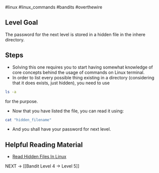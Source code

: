 #linux #linux_commands #bandits #overthewire
## Level Goal
The password for the next level is stored in a hidden file in the inhere directory.
## Steps
- Solving this one requires you to start having somewhat knowledge of core concepts behind the usage of commands on Linux terminal.
- In order to list every possible thing existing in a directory (considering that it does exists, just hidden), you need to use
```bash
ls -a
```
for the purpose.
- Now that you have listed the file, you can read it using:
```bash
cat "hidden_filename"
```
- And you shall have your password for next level.

## Helpful Reading Material

- [Read Hidden Files In Linux](https://search.brave.com/search?q=how+to+read+hidden+files+in+linux&source=web&summary=1&conversation=83450ef02e35eefcb35b88)

NEXT -> [[Bandit Level 4 → Level 5]]
